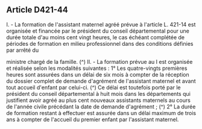 ## Article D421-44

I. - La formation de l'assistant maternel agréé prévue à l'article L. 421-14 est organisée et financée par
le président du conseil départemental pour une durée totale d'au moins cent vingt heures, le cas échéant
complétée de périodes de formation en milieu professionnel dans des conditions définies par arrêté du

ministre chargé de la famille. (^)
II. - La formation prévue au I est organisée et réalisée selon les modalités suivantes :
1° Les quatre-vingts premières heures sont assurées dans un délai de six mois à compter de la réception du
dossier complet de demande d'agrément de l'assistant maternel et avant tout accueil d'enfant par celui-ci. (^)
Ce délai est toutefois porté par le président du conseil départemental à huit mois dans les départements qui
justifient avoir agréé au plus cent nouveaux assistants maternels au cours de l'année civile précédant la date
de demande d'agrément ; (^)
2° La durée de formation restant à effectuer est assurée dans un délai maximum de trois ans à compter de
l'accueil du premier enfant par l'assistant maternel.

